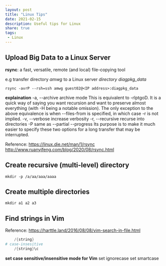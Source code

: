 ```yaml
---
layout: post
title: "Linux Tips"
date: 2021-02-15
description: Useful tips for Linux 
share: true
tags:
 - Linux
---
```


## Upload Big Data to a Linux Server
**rsync**: a fast, versatile, remote (and local) file-copying tool

e.g transfer directory *amwg* to a Linux server *directory diagpkg_data*

    rsync -avrP --rsh=ssh amwg guest02@<IP address>:diagpkg_data

**explaination**
-a, --archive  archive mode
This is equivalent to -rlptgoD. It is a quick way of saying you want recursion and want to preserve almost everything (with -H being a notable omission). The only exception to the above equivalence is when --files-from is specified, in which case -r is not implied.
-v, --verbose  increase verbosity
-r, --recursive  recurse into directories
-P  same as --partial --progress
Its purpose is to make it much easier to specify these two options for a long transfer that may be interrupted.

 Reference:
 <https://linux.die.net/man/1/rsync>
 <http://www.ruanyifeng.com/blog/2020/08/rsync.html>

## Create recursive (multi-level) directory 
    mkdir -p /a/aa/aaa/aaaa

## Create multiple directories
    mkdir a1 a2 a3 
    
## Find strings in Vim
Reference:
<https://harttle.land/2016/08/08/vim-search-in-file.html>

```powershell
    /{string}    
# case-insesitive
    /{string}\c
```
**set case sensitive/insensitive mode for Vim**
    set ignorecase
    set smartcase     


